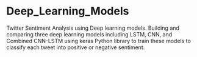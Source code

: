 # Deep_Learning_Models
Twitter Sentiment Analysis using Deep learning models.
Building and comparing three deep learning models including LSTM, CNN, and Combined CNN-LSTM using keras Python library to train these models to classify each tweet into positive or negative sentiment.
